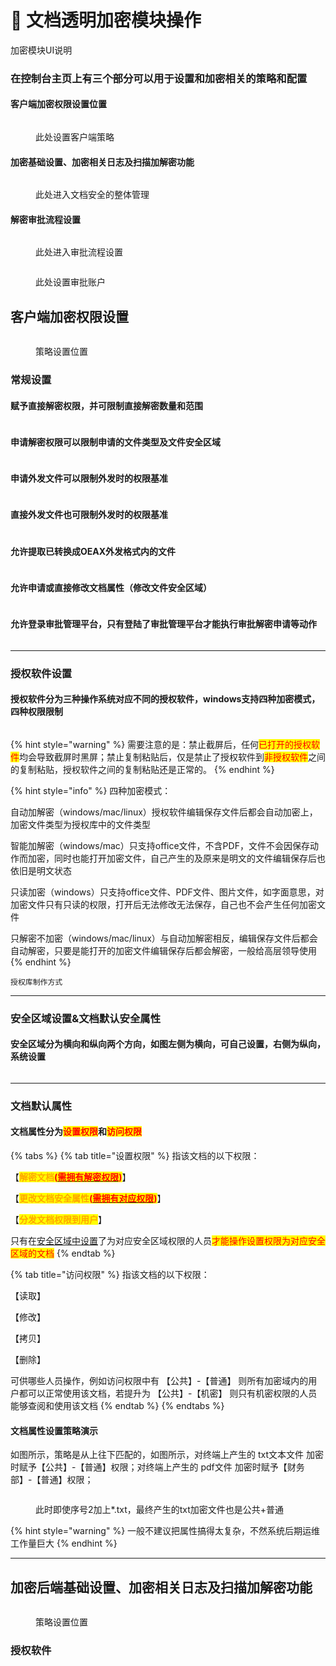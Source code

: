 # 🔐 文档透明加密模块操作

加密模块UI说明

### 在控制台主页上有三个部分可以用于设置和加密相关的策略和配置

#### 客户端加密权限设置位置

<figure><img src="../../.gitbook/assets/image (11) (1).png" alt=""><figcaption><p>此处设置客户端策略</p></figcaption></figure>

#### 加密基础设置、加密相关日志及扫描加解密功能

<figure><img src="../../.gitbook/assets/image (1) (1) (1) (1).png" alt=""><figcaption><p>此处进入文档安全的整体管理</p></figcaption></figure>

#### 解密审批流程设置

<figure><img src="../../.gitbook/assets/image (2) (1) (1) (1).png" alt=""><figcaption><p>此处进入审批流程设置</p></figcaption></figure>

<figure><img src="../../.gitbook/assets/image (3) (1) (1) (1).png" alt=""><figcaption><p>此处设置审批账户</p></figcaption></figure>



## 客户端加密权限设置

<figure><img src="../../.gitbook/assets/image (14).png" alt=""><figcaption><p>策略设置位置</p></figcaption></figure>

### 常规设置

#### 赋予直接解密权限，并可限制直接解密数量和范围

<figure><img src="../../.gitbook/assets/image (5) (1) (1).png" alt=""><figcaption></figcaption></figure>

#### 申请解密权限可以限制申请的文件类型及文件安全区域

<figure><img src="../../.gitbook/assets/image (4) (1) (1).png" alt=""><figcaption></figcaption></figure>

#### 申请外发文件可以限制外发时的权限基准

<figure><img src="../../.gitbook/assets/image (5) (1).png" alt=""><figcaption></figcaption></figure>

#### 直接外发文件也可限制外发时的权限基准

<figure><img src="../../.gitbook/assets/image (6) (1).png" alt=""><figcaption></figcaption></figure>

#### 允许提取已转换成OEAX外发格式内的文件

<figure><img src="../../.gitbook/assets/image (7) (1).png" alt=""><figcaption></figcaption></figure>

#### 允许申请或直接修改文档属性（修改文件安全区域）

<figure><img src="../../.gitbook/assets/image (4) (1).png" alt=""><figcaption></figcaption></figure>

#### 允许登录审批管理平台，只有登陆了审批管理平台才能执行审批解密申请等动作

<figure><img src="../../.gitbook/assets/image (1) (1) (1).png" alt=""><figcaption></figcaption></figure>



***



### 授权软件设置

#### 授权软件分为三种操作系统对应不同的授权软件，windows支持四种加密模式，四种权限限制

<figure><img src="../../.gitbook/assets/image (2) (1) (1).png" alt=""><figcaption></figcaption></figure>

{% hint style="warning" %}
需要注意的是：禁止截屏后，任何<mark style="color:red;">已打开的授权软件</mark>均会导致截屏时黑屏；禁止复制粘贴后，仅是禁止了授权软件到<mark style="color:red;">非授权软件</mark>之间的复制粘贴，授权软件之间的复制粘贴还是正常的。
{% endhint %}

{% hint style="info" %}
四种加密模式：

自动加解密（windows/mac/linux）授权软件编辑保存文件后都会自动加密上，加密文件类型为授权库中的文件类型

智能加解密（windows/mac）只支持office文件，不含PDF，文件不会因保存动作而加密，同时也能打开加密文件，自己产生的及原来是明文的文件编辑保存后也依旧是明文状态

只读加密（windows）只支持office文件、PDF文件、图片文件，如字面意思，对加密文件只有只读的权限，打开后无法修改无法保存，自己也不会产生任何加密文件

只解密不加密（windows/mac/linux）与自动加解密相反，编辑保存文件后都会自动解密，只要是能打开的加密文件编辑保存后都会解密，一般给高层领导使用
{% endhint %}

`授权库制作方式`



***



### 安全区域设置&文档默认安全属性

#### 安全区域分为横向和纵向两个方向，如图左侧为横向，可自己设置，右侧为纵向，系统设置

<figure><img src="../../.gitbook/assets/image (3) (1) (1).png" alt=""><figcaption></figcaption></figure>



***



### 文档默认属性

#### 文档属性分为<mark style="color:red;">**设置权限**</mark>和<mark style="color:red;">**访问权限**</mark>

{% tabs %}
{% tab title="设置权限" %}
指该文档的以下权限：

【<mark style="color:orange;">**解密文档**</mark><mark style="color:red;">**(**</mark>[<mark style="color:red;">**需拥有解密权限**</mark>](wen-dang-tou-ming-jia-mi-mo-kuai-cao-zuo.md#fu-yu-zhi-jie-jie-mi-quan-xian-bing-ke-xian-zhi-zhi-jie-jie-mi-shu-liang-he-fan-wei)<mark style="color:red;">**)**</mark>】

【<mark style="color:orange;">**更改文档安全属性**</mark><mark style="color:red;">**(**</mark>[<mark style="color:red;">**需拥有对应权限**</mark>](wen-dang-tou-ming-jia-mi-mo-kuai-cao-zuo.md#yun-xu-shen-qing-huo-zhi-jie-xiu-gai-wen-dang-shu-xing-xiu-gai-wen-jian-an-quan-qu-yu)<mark style="color:red;">**)**</mark>】

【<mark style="color:orange;">**分发文档权限到用户**</mark>】

只有在[安全区域中设置](wen-dang-tou-ming-jia-mi-mo-kuai-cao-zuo.md#an-quan-qu-yu-she-zhi-wen-dang-mo-ren-an-quan-shu-xing)了为对应安全区域权限的人员<mark style="color:red;">才能操作设置权限为对应安全区域的文档</mark>
{% endtab %}

{% tab title="访问权限" %}
指该文档的以下权限：

【读取】

【修改】

【拷贝】

【删除】

可供哪些人员操作，例如访问权限中有 【公共】-【普通】 则所有加密域内的用户都可以正常使用该文档，若提升为 【公共】-【机密】 则只有机密权限的人员能够查阅和使用该文档
{% endtab %}
{% endtabs %}

#### 文档属性设置策略演示

如图所示，策略是从上往下匹配的，如图所示，对终端上产生的 txt文本文件 加密时赋予【公共】-【普通】权限；对终端上产生的 pdf文件 加密时赋予【财务部】-【普通】权限；

<figure><img src="../../.gitbook/assets/image (13).png" alt=""><figcaption><p>此时即使序号2加上*.txt，最终产生的txt加密文件也是公共+普通</p></figcaption></figure>

{% hint style="warning" %}
一般不建议把属性搞得太复杂，不然系统后期运维工作量巨大
{% endhint %}

***



## 加密后端基础设置、加密相关日志及扫描加解密功能

<figure><img src="../../.gitbook/assets/image (15).png" alt=""><figcaption><p>策略设置位置</p></figcaption></figure>



### 授权软件

